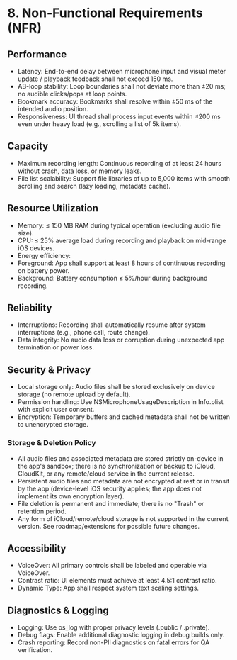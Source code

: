 # 8. Non-Functional Requirements (NFR)

## Performance

 - Latency: End-to-end delay between microphone input and visual meter update / playback feedback shall not exceed 150 ms.
 - AB-loop stability: Loop boundaries shall not deviate more than ±20 ms; no audible clicks/pops at loop points.
 - Bookmark accuracy: Bookmarks shall resolve within ±50 ms of the intended audio position.
 - Responsiveness: UI thread shall process input events within ≤200 ms even under heavy load (e.g., scrolling a list of 5k items).

## Capacity

 - Maximum recording length: Continuous recording of at least 24 hours without crash, data loss, or memory leaks.
 - File list scalability: Support file libraries of up to 5,000 items with smooth scrolling and search (lazy loading, metadata cache).

## Resource Utilization

 - Memory: ≤ 150 MB RAM during typical operation (excluding audio file size).
 - CPU: ≤ 25% average load during recording and playback on mid-range iOS devices.
 - Energy efficiency:
 - Foreground: App shall support at least 8 hours of continuous recording on battery power.
 - Background: Battery consumption ≤ 5%/hour during background recording.

## Reliability

 - Interruptions: Recording shall automatically resume after system interruptions (e.g., phone call, route change).
 - Data integrity: No audio data loss or corruption during unexpected app termination or power loss.

## Security & Privacy

 - Local storage only: Audio files shall be stored exclusively on device storage (no remote upload by default).
 - Permission handling: Use NSMicrophoneUsageDescription in Info.plist with explicit user consent.
 - Encryption: Temporary buffers and cached metadata shall not be written to unencrypted storage.

### Storage & Deletion Policy

- All audio files and associated metadata are stored strictly on-device in the app's sandbox; there is no synchronization or backup to iCloud, CloudKit, or any remote/cloud service in the current release.
- Persistent audio files and metadata are not encrypted at rest or in transit by the app (device-level iOS security applies; the app does not implement its own encryption layer).
- File deletion is permanent and immediate; there is no "Trash" or retention period.
- Any form of iCloud/remote/cloud storage is not supported in the current version. See roadmap/extensions for possible future changes.

## Accessibility

 - VoiceOver: All primary controls shall be labeled and operable via VoiceOver.
 - Contrast ratio: UI elements must achieve at least 4.5:1 contrast ratio.
 - Dynamic Type: App shall respect system text scaling settings.

## Diagnostics & Logging

 - Logging: Use os_log with proper privacy levels (.public / .private).
 - Debug flags: Enable additional diagnostic logging in debug builds only.
 - Crash reporting: Record non-PII diagnostics on fatal errors for QA verification.
